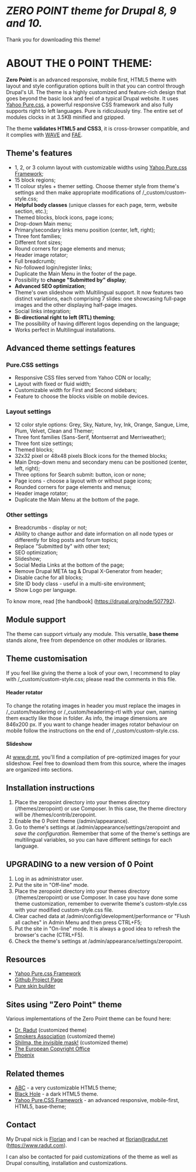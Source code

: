 *ZERO POINT theme for Drupal 8, 9 and 10.*
========================================
Thank you for downloading this theme!


ABOUT THE 0 POINT THEME:
===========================

**Zero Point** is an advanced responsive, mobile first, HTML5 theme with layout and style configuration options built in that you can control through Drupal's UI. The theme is a highly customized and feature-rich design that goes beyond the basic look and feel of a typical Drupal website. It uses [Yahoo Pure.css](https://purecss.io), a powerful responsive CSS framework and also fully supports right to left languages. Pure is ridiculously tiny. The entire set of modules clocks in at 3.5KB minified and gzipped.

The theme **validates HTML5 and CSS3**, it is cross-browser compatible, and it complies with [WAVE](https://wave.webaim.org/) and [FAE](https://fae.cita.uiuc.edu/).


Theme's features
----------------------------------------

- 1, 2, or 3 column layout with customizable widths using [Yahoo Pure.css Framework](https://purecss.io);
- 15 block regions;
- 11 colour styles + themer setting. Choose themer style from theme's settings and then make appropriate modifications of /_custom/custom-style.css;
- **Helpful body classes** (unique classes for each page, term, website section, etc.);
- Themed blocks, block icons, page icons;
- Drop-down Main menu;
- Primary/secondary links menu position (center, left, right);
- Three font families;
- Different font sizes;
- Round corners for page elements and menus;
- Header image rotator;
- Full breadcrumb;
- No-followed login/register links;
- Duplicate the Main Menu in the footer of the page.
- Possibility to **change "Submitted by" display**;
- **Advanced SEO optimization**;
- Theme's own slideshow with Multilingual support. It now features two distinct variations, each comprising 7 slides: one showcasing full-page images and the other displaying half-page images.
- Social links integration;
- **Bi-directional right to left (RTL) theming**;
- The possibility of having different logos depending on the language;
- Works perfect in Multilingual installations.


Advanced theme settings features
----------------------------------------

### Pure.CSS settings

- Responsive CSS files served from Yahoo CDN or locally;
- Layout with fixed or fluid width;
- Customizable width for First and Second sidebars;
- Feature to choose the blocks visible on mobile devices.


### Layout settings

- 12 color style options: Grey, Sky, Nature, Ivy, Ink, Orange, Sangue, Lime, Plum, Velvet, Clean and Themer; 
- Three font families (Sans-Serif, Montserrat and Merriweather);
- Three font size settings;
- Themed blocks;
- 32x32 pixel or 48x48 pixels Block icons for the themed blocks;
- Main Drop-down menu and secondary menu can be positioned (center, left, right);
- Three options for Search submit: button, icon or none;
- Page icons - choose a layout with or without page icons;
- Rounded corners for page elements and menus;
- Header image rotator;
- Duplicate the Main Menu at the bottom of the page.


### Other settings

- Breadcrumbs - display or not;
- Ability to change author and date information on all node types or differently for blog posts and forum topics;
- Replace "Submitted by" with other text;
- SEO optimization;
- Slideshow;
- Social Media Links at the bottom of the page;
- Remove Drupal META tag & Drupal X-Generator from header;
- Disable cache for all blocks;
- Site ID body class - useful in a multi-site environment;
- Show Logo per language.


To know more, read [the handbook] (https://drupal.org/node/507792).


Module support
----------------------------------------

The theme can support virtualy any module.
This versatile, **base theme** stands alone, free from dependence on other modules or libraries.

  
Theme customisation
----------------------------------------

If you feel like giving the theme a look of your own, I recommend to play with /_custom/custom-style.css; please read the comments in this file.

#### Header rotator
To change the rotating images in header you must replace the images in /_custom/headerimg or /_custom/headerimg-rtl with your own, naming them exactly like those in folder. As info, the image dimensions are 846x200 px. 
If you want to change header images rotator behaviour on mobile follow the instructions on the end of /_custom/custom-style.css.

#### Slideshow
At www.dr.mt, you'll find a compilation of pre-optimized images for your slideshow. Feel free to download them from this source, where the images are organized into sections.


Installation instructions
----------------------------------------

1. Place the zeropoint directory into your themes directory (/themes/zeropoint) or use Composer. In this case, the theme directory will be /themes/contrib/zeropoint.
2. Enable the 0 Point theme (/admin/appearance).
3. Go to theme's settings at /admin/appearance/settings/zeropoint and *save the configuration*. Remember that some of the theme's settings are multilingual variables, so you can have different settings for each language.


UPGRADING to a new version of 0 Point
----------------------------------------

1. Log in as administrator user. 
2. Put the site in "Off-line" mode.
3. Place the zeropoint directory into your themes directory (/themes/zeropoint) or use Composer. In case you have done some theme customization, remember to overwrite theme's custom-style.css with your modified custom-style.css file.
4. Clear cached data at /admin/config/development/performance or "Flush all caches" in Admin Menu and then press CTRL+F5;
5. Put the site in "On-line" mode. It is always a good idea to refresh the browser's cache (CTRL+F5).
6. Check the theme's settings at /admin/appearance/settings/zeropoint. 


Resources
----------------------------------------

- [Yahoo Pure.css Framework](https://purecss.io)
- [Github Project Page](https://github.com/yui/pure/)
- [Pure skin builder](https://yui.github.io/skinbuilder/?mode=pure)


Sites using "Zero Point" theme
----------------------------------------

Various implementations of the Zero Point theme can be found here:
- [Dr. Radut](https://www.radut.com/) (customized theme)
- [Smokers Association](https://www.smokersassociation.org/) (customized theme)
- [Shilma, the invisible mask!](https://www.shilma.com/) (customized theme)
- [The European Copyright Office](https://www.eucopyright.com/)
- [Phoenix](https://www.mlnar.ro/)


Related themes
----------------------------------------

- [ABC](https://www.drupal.org/project/abc) - a very customizable HTML5 theme;
- [Black Hole](https://www.drupal.org/project/black_hole) - a dark HTML5 theme.
- [Yahoo Pure.CSS Framework](https://www.drupal.org/project/pure_css) - an advanced responsive, mobile-first, HTML5, base-theme;


Contact
----------------------------------------

My Drupal nick is [Florian](https://www.drupal.org/u/florian) and I can be reached at florian@radut.net (https://www.radut.com).

I can also be contacted for paid customizations of the theme as well as Drupal consulting, installation and customizations.
